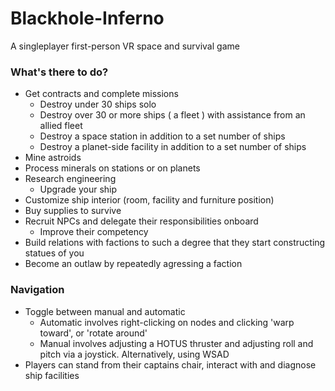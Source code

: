 # Blackhole-Inferno
A singleplayer first-person VR space and survival game

### What's there to do?

* Get contracts and complete missions
  * Destroy under 30 ships solo
  * Destroy over 30 or more ships ( a fleet ) with assistance from an allied fleet
  * Destroy a space station in addition to a set number of ships
  * Destroy a planet-side facility in addition to a set number of ships
* Mine astroids
* Process minerals on stations or on planets
* Research engineering
  * Upgrade your ship
* Customize ship interior (room, facility and furniture position) 
* Buy supplies to survive
* Recruit NPCs and delegate their responsibilities onboard
  * Improve their competency
* Build relations with factions to such a degree that they start constructing statues of you
* Become an outlaw by repeatedly agressing a faction

### Navigation

* Toggle between manual and automatic
  * Automatic involves right-clicking on nodes and clicking 'warp toward', or 'rotate around'
  * Manual involves adjusting a HOTUS thruster and adjusting roll and pitch via a joystick. Alternatively, using WSAD
* Players can stand from their captains chair, interact with and diagnose ship facilities 
